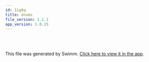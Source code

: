 ```yaml
---
id: 1ig6q
title: enums
file_version: 1.1.1
app_version: 1.0.15
---
```


<br/>

<br/>

This file was generated by Swimm. [Click here to view it in the app](https://app.swimm.io/repos/Z2l0aHViJTNBJTNBdWUtZ2phcGktY29yZSUzQSUzQWZyZWV6ZXJuaWNr/docs/1ig6q).
